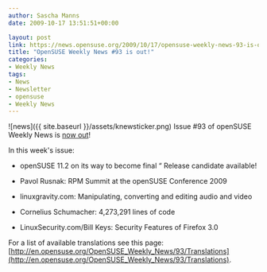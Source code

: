 ```yaml
---
author: Sascha Manns
date: 2009-10-17 13:51:51+00:00

layout: post
link: https://news.opensuse.org/2009/10/17/opensuse-weekly-news-93-is-out/
title: "OpenSUSE Weekly News #93 is out!"
categories:
- Weekly News
tags:
- News
- Newsletter
- opensuse
- Weekly News
---
```

![news]({{ site.baseurl }}/assets/knewsticker.png) Issue #93 of openSUSE Weekly News is [now out](http://en.opensuse.org/OpenSUSE_Weekly_News/93)!

In this week's issue:




* openSUSE 11.2 on its way to become final “ Release candidate available!




* Pavol Rusnak: RPM Summit at the openSUSE Conference 2009




* linuxgravity.com: Manipulating, converting and editing audio and video




* Cornelius Schumacher: 4,273,291 lines of code




* LinuxSecurity.com/Bill Keys: Security Features of Firefox 3.0



For a list of available translations see this page:
[http://en.opensuse.org/OpenSUSE_Weekly_News/93/Translations](http://en.opensuse.org/OpenSUSE_Weekly_News/93/Translations).		
